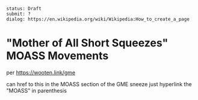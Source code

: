 ```
status: Draft
submit: ?
dialog: https://en.wikipedia.org/wiki/Wikipedia:How_to_create_a_page
```

# "Mother of All Short Squeezes" MOASS Movements

per https://wooten.link/gme

can href to this in the MOASS section of the GME sneeze
just hyperlink the "MOASS" in parenthesis

